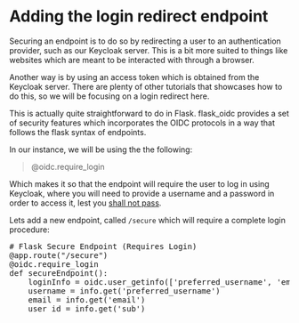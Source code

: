# Adding the login redirect endpoint

Securing an endpoint is to do so by redirecting a user to an authentication provider, such as our Keycloak server. This is a bit more suited to things like websites which are meant to be interacted with through a browser. 

Another way is by using an access token which is obtained from the Keycloak server. There are plenty of other tutorials that showcases how to do this, so we will be focusing on a login redirect here. 

This is actually quite straightforward to do in Flask. flask_oidc provides a set of security features which incorporates the OIDC protocols in a way that follows the flask syntax of endpoints.

In our instance, we will be using the the following:

> @oidc.require_login

Which makes it so that the endpoint will require the user to log in using Keycloak, where you will need to provide a username and a password in order to access it, lest you [shall not pass](https://i.imgur.com/QV7ni6j.png).

Lets add a new endpoint, called `/secure` which will require a complete login procedure:

<pre class="file" data-filename="project/api.py" data-target="insert" data-marker="# Flask Login Redirect">
# Flask Secure Endpoint (Requires Login)
@app.route("/secure")
@oidc.require_login
def secureEndpoint():
    loginInfo = oidc.user_getinfo(['preferred_username', 'email', 'sub'])
    username = info.get('preferred_username')
    email = info.get('email')
    user_id = info.get('sub')
</pre>

